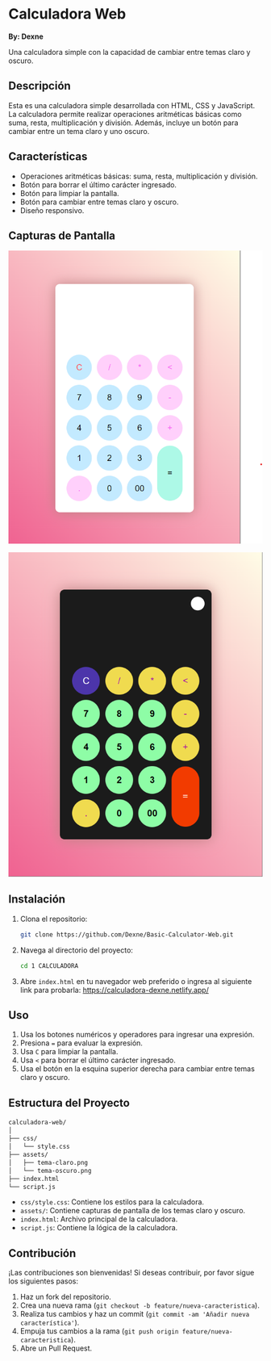 
# Calculadora Web

**By: Dexne**

Una calculadora simple con la capacidad de cambiar entre temas claro y oscuro.

## Descripción

Esta es una calculadora simple desarrollada con HTML, CSS y JavaScript. La calculadora permite realizar operaciones aritméticas básicas como suma, resta, multiplicación y división. Además, incluye un botón para cambiar entre un tema claro y uno oscuro.

## Características

- Operaciones aritméticas básicas: suma, resta, multiplicación y división.
- Botón para borrar el último carácter ingresado.
- Botón para limpiar la pantalla.
- Botón para cambiar entre temas claro y oscuro.
- Diseño responsivo.

## Capturas de Pantalla

![Tema Claro](https://github.com/Dexne/Basic-Calculator-Web/blob/main/assets/tema-claro.png)

![Tema Oscuro](https://github.com/Dexne/Basic-Calculator-Web/blob/main/assets/tema-oscuro.png)

## Instalación

1. Clona el repositorio:
    ```sh
    git clone https://github.com/Dexne/Basic-Calculator-Web.git
    ```

2. Navega al directorio del proyecto:
    ```sh
    cd 1 CALCULADORA
    ```

3. Abre `index.html` en tu navegador web preferido o ingresa al siguiente link para probarla: https://calculadora-dexne.netlify.app/

## Uso

1. Usa los botones numéricos y operadores para ingresar una expresión.
2. Presiona `=` para evaluar la expresión.
3. Usa `C` para limpiar la pantalla.
4. Usa `<` para borrar el último carácter ingresado.
5. Usa el botón en la esquina superior derecha para cambiar entre temas claro y oscuro.

## Estructura del Proyecto

```plaintext
calculadora-web/
│
├── css/
│   └── style.css
├── assets/
│   ├── tema-claro.png
│   └── tema-oscuro.png
├── index.html
└── script.js
```

- `css/style.css`: Contiene los estilos para la calculadora.
- `assets/`: Contiene capturas de pantalla de los temas claro y oscuro.
- `index.html`: Archivo principal de la calculadora.
- `script.js`: Contiene la lógica de la calculadora.

## Contribución

¡Las contribuciones son bienvenidas! Si deseas contribuir, por favor sigue los siguientes pasos:

1. Haz un fork del repositorio.
2. Crea una nueva rama (`git checkout -b feature/nueva-caracteristica`).
3. Realiza tus cambios y haz un commit (`git commit -am 'Añadir nueva característica'`).
4. Empuja tus cambios a la rama (`git push origin feature/nueva-caracteristica`).
5. Abre un Pull Request.
